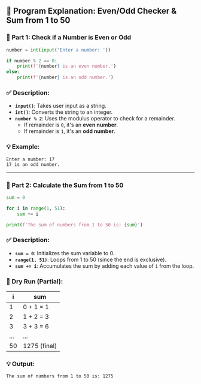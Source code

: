 ## 📜 Program Explanation: Even/Odd Checker & Sum from 1 to 50

### 📌 Part 1: Check if a Number is Even or Odd

```python
number = int(input('Enter a number: '))

if number % 2 == 0:
    print(f'{number} is an even number.')
else:
    print(f'{number} is an odd number.')
```

### ✅ Description:

- **`input()`**: Takes user input as a string.
- **`int()`**: Converts the string to an integer.
- **`number % 2`**: Uses the modulus operator to check for a remainder.
  - If remainder is `0`, it's an **even number**.
  - If remainder is `1`, it's an **odd number**.

### 💡 Example:

```
Enter a number: 17
17 is an odd number.
```

---

### 📌 Part 2: Calculate the Sum from 1 to 50

```python
sum = 0

for i in range(1, 51):
    sum += i

print(f'The sum of numbers from 1 to 50 is: {sum}')
```

### ✅ Description:

- **`sum = 0`**: Initializes the sum variable to 0.
- **`range(1, 51)`**: Loops from 1 to 50 (since the end is exclusive).
- **`sum += i`**: Accumulates the sum by adding each value of `i` from the loop.

### 🧾 Dry Run (Partial):

| i   | sum           |
|-----|---------------|
| 1   | 0 + 1 = 1     |
| 2   | 1 + 2 = 3     |
| 3   | 3 + 3 = 6     |
| ... | ...           |
| 50  | 1275 (final)  |

### 💡 Output:

```
The sum of numbers from 1 to 50 is: 1275
```

